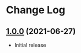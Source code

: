 # Change Log

<a name="1.0.0"></a>
## [1.0.0](https://github.com/dizco/log-method-decorator/compare/v1.0.0...v1.0.0) (2021-06-27)
* Initial release
